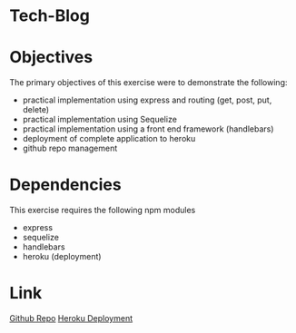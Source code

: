 # Tech-Blog
# Objectives

The primary objectives of this exercise were to demonstrate the following:

- practical implementation using express and routing (get, post, put, delete)
- practical implementation using Sequelize
- practical implementation using a front end framework (handlebars)
- deployment of complete application to heroku
- github repo management

# Dependencies

This exercise requires the following npm modules

- express
- sequelize
- handlebars
- heroku (deployment)

# Link
[Github Repo](https://github.com/seanrashby/Tech-Blog)
[Heroku Deployment](https://teq-blog.herokuapp.com/)